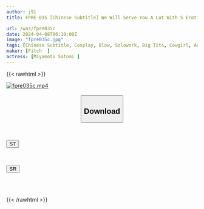 ```yaml
---
author: j91
title: FPRE-035 [Chinese Subtitle] We Will Serve You A Lot With 5 Erotic Costume Changes! Serious Nipple Licking SEX Of A Genius In Spider Cowgirl Position! Satomi Miyamoto

url: /was/fpre035c
date: 2024-04-08T06:10:00Z
image: "fpre035c.jpg"
tags: [Chinese Subtitle, Cosplay, Blow, Solowork, Big Tits, Cowgirl, Acme · Orgasm	]
maker: [Fitch  ]
actress: [Miyamoto Satomi ]
---
```



{{< rawhtml >}}

<div class="video" data-videoid="8ZWb1JWBqLIoVLw">
    <a href="javascript:;">
        <img src="/was/fpre035c/fpre035c.jpg" width="WIDTH" height="HEIGHT" alt="fpre035c.mp4" loading="lazy">
    </a>
</div>

<script type="text/javascript" src="https://j91.asia/asset/on-demand-st.js"></script>

<br>
  <link rel="stylesheet" href="https://j91.asia/asset/bs5.css">
  
  <center>
  <button class="btn btn-primary" type="button" data-bs-toggle="collapse" data-bs-target=".multi-collapse" aria-expanded="false" aria-controls="multiCollapseExample1 multiCollapseExample2"><h2>Download</h2></button></center>
</p>
<div class="row">
  <div class="col">
    <div class="collapse multi-collapse" id="multiCollapseExample1">
      <div class="card card-body">
	      	      <br>
<div class="buttons">  
<p><a href="https://streamtape.to/v/8ZWb1JWBqLIoVLw" target="_blank"><button class="btn-hover color-3"><i class="fa fa-download"></i> ST</button></a></p></div>
    </div>
  </div>
</div>
  <div class="col">
    <div class="collapse multi-collapse" id="multiCollapseExample2">
      <div class="card card-body">
	      <br>
<div class="buttons">
<p><a href="https://rubystm.com/qy98s5hx4lqu" target="_blank"><button class="btn-hover color-9"><i class="fa fa-download"></i> SR</button></a></p></div>
<br><br>
      </div>
    </div>
  </div>
</div>

{{< /rawhtml >}}